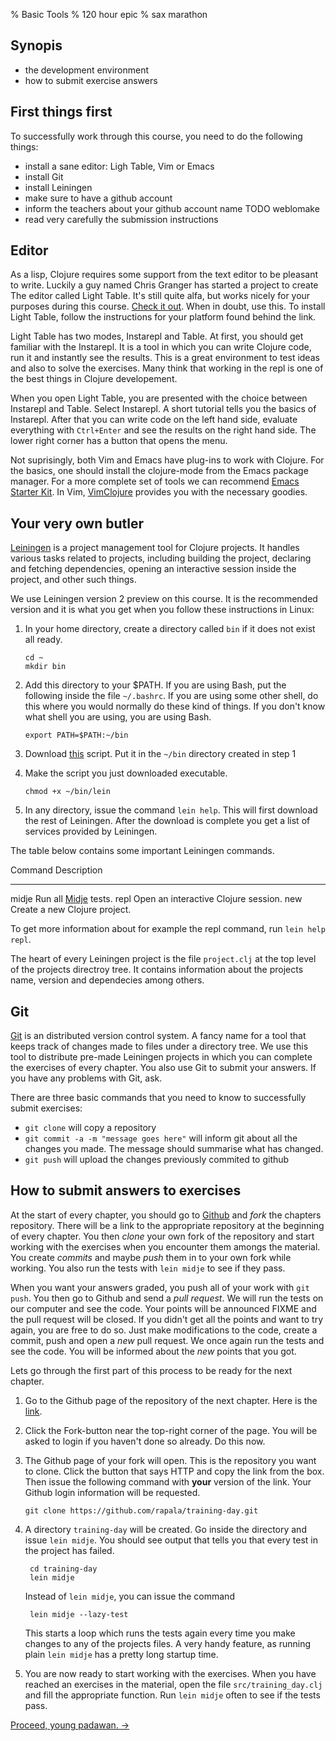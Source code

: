 % Basic Tools
% 120 hour epic
% sax marathon

## Synopis

- the development environment
- how to submit exercise answers

## First things first

To successfully work through this course, you need to do the following
things:

- install a sane editor: Ligh Table, Vim or Emacs
- install Git
- install Leiningen
- make sure to have a github account
- inform the teachers about your github account name TODO weblomake
- read very carefully the submission instructions

## Editor

As a lisp, Clojure requires some support from the text editor to be
pleasant to write. Luckily a guy named Chris Granger has started a
project to create The editor called Light Table. It's still quite
alfa, but works nicely for your purposes during this course.
[Check it out][LightTable]. When in doubt, use this. To install Light
Table, follow the instructions for your platform found behind the
link.

Light Table has two modes, Instarepl and Table. At first, you should
get familiar with the Instarepl. It is a tool in which you can write
Clojure code, run it and instantly see the results. This is a great
environment to test ideas and also to solve the exercises. Many think
that working in the repl is one of the best things in Clojure
developement.

When you open Light Table, you are presented with the choice between
Instarepl and Table. Select Instarepl. A short tutorial tells you the
basics of Instarepl. After that you can write code on the left hand
side, evaluate everything with `Ctrl+Enter` and see the results on the
right hand side. The lower right corner has a button that opens the
menu.

Not suprisingly, both Vim and Emacs have plug-ins to work with
Clojure. For the basics, one should install the clojure-mode from the
Emacs package manager. For a more complete set of tools we can
recommend [Emacs Starter Kit][EST]. In Vim, [VimClojure][VimClojure]
provides you with the necessary goodies.

## Your very own butler

[Leiningen] is a project management tool for Clojure projects. It
handles various tasks related to projects, including building the
project, declaring and fetching dependencies, opening an interactive
session inside the project, and other such things.

We use Leiningen version 2 preview on this course. It is the
recommended version and it is what you get when you follow these
instructions in Linux:

1. In your home directory, create a directory called `bin` if it does
   not exist all ready.
  
    ~~~ {.sh}
    cd ~
    mkdir bin
    ~~~

2. Add this directory to your $PATH. If you are using Bash, put the
   following inside the file `~/.bashrc`. If you are using some other
   shell, do this where you would normally do these kind of things. If
   you don't know what shell you are using, you are using Bash.

    ~~~ {.sh}
    export PATH=$PATH:~/bin
    ~~~

3. Download [this][LeinInstall] script. Put it in the `~/bin`
   directory created in step 1
  
4. Make the script you just downloaded executable.

    ~~~ {.sh}
    chmod +x ~/bin/lein
    ~~~

5. In any directory, issue the command `lein help`. This will first
   download the rest of Leiningen. After the download is complete you
   get a list of services provided by Leiningen.

The table below contains some important Leiningen commands.

Command         Description
-------         -----------
midje           Run all [Midje] tests.
repl            Open an interactive Clojure session.
new             Create a new Clojure project.

To get more information about for example the repl command, run `lein
help repl`.

The heart of every Leiningen project is the file `project.clj` at the
top level of the projects directroy tree. It contains information
about the projects name, version and dependecies among others.

## Git

[Git][Git] is an distributed version control system. A fancy name for
a tool that keeps track of changes made to files under a directory
tree. We use this tool to distribute pre-made Leiningen projects in
which you can complete the exercises of every chapter. You also use
Git to submit your answers. If you have any problems with Git, ask.

There are three basic commands that you need to know to successfully
submit exercises:

- `git clone` will copy a repository
- `git commit -a -m "message goes here"` will inform git about all the
  changes you made. The message should summarise what has changed.
- `git push` will upload the changes previously commited to github

## How to submit answers to exercises

At the start of every chapter, you should go to [Github][Github] and
*fork* the chapters repository. There will be a link to the
appropriate repository at the beginning of every chapter. You then
*clone* your own fork of the repository and start working with the
exercises when you encounter them amongs the material. You create
*commits* and maybe *push* them in to your own fork while working. You
also run the tests with `lein midje` to see if they pass.

When you want your answers graded, you push all of your work with `git
push`. You then go to Github and send a *pull request*. We will run
the tests on our computer and see the code. Your points will be
announced FIXME and the pull request will be closed. If you didn't get
all the points and want to try again, you are free to do so. Just make
modifications to the code, create a commit, push and open a *new* pull
request. We once again run the tests and see the code. You will be
informed about the *new* points that you got.

Lets go through the first part of this process to be ready for the
next chapter.

1. Go to the Github page of the repository of the next chapter. Here
   is the [link](https://github.com/iloveponies/training-day).

2. Click the Fork-button near the top-right corner of the page. You
   will be asked to login if you haven't done so already. Do this now.

3. The Github page of your fork will open. This is the repository you
   want to clone. Click the button that says HTTP and copy the link
   from the box. Then issue the following command with **your**
   version of the link. Your Github login information will be
   requested.

    ~~~ {.sh}
    git clone https://github.com/rapala/training-day.git
    ~~~
    
4. A directory `training-day` will be created. Go inside the directory
   and issue `lein midje`. You should see output that tells you that
   every test in the project has failed.

        cd training-day
        lein midje
   Instead of `lein midje`, you can issue the command
   
        lein midje --lazy-test
   This starts a loop which runs the tests again every time you make
   changes to any of the projects files. A very handy feature, as
   running plain `lein midje` has a pretty long startup time.
   
5. You are now ready to start working with the exercises. When you
   have reached an exercises in the material, open the file
   `src/training_day.clj` and fill the appropriate function. Run `lein
   midje` often to see if the tests pass.
   
[Proceed, young padawan. →][next]

[LightTable]: http://app.kodowa.com/playground
[EST]: https://github.com/technomancy/emacs-starter-kit
[VimClojure]: https://github.com/vim-scripts/VimClojure
[Git]: http://git-scm.com
[Github]: https://github.com
[Leiningen]: https://github.com/technomancy/leiningen
[LeinInstall]: https://raw.github.com/technomancy/leiningen/preview/bin/lein
[Midje]: https://github.com/marick/Midje
[Ubuntu]: http://ubuntu.com
[Vim]: http://vim.org
[next]: training-day.html
[vm]: http://cs.helsinki.fi/ilmari.vacklin/ClojureBox.zip
[VirtualBox]: http://virtualbox.org
